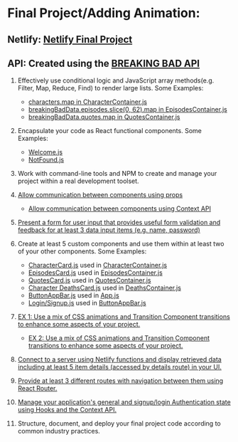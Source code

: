 # Final Project/Adding Animation:

## Netlify: [Netlify Final Project](https://dgm-3790-final-react-app.netlify.app/)

## API: Created using the [BREAKING BAD API](https://breakingbadapi.com/documentation)

1. Effectively use conditional logic and JavaScript array methods(e.g. Filter, Map, Reduce, Find) to render large lists. Some Examples:

   - [characters.map in CharacterContainer.js](https://github.com/maggiemcc/3790-final-project/blob/master/src/pages/CharacterContainer.js)
   - [breakingBadData.episodes.slice(0, 62).map in EpisodesContainer.js](https://github.com/maggiemcc/3790-final-project/blob/master/src/pages/EpisodesContainer.js)
   - [breakingBadData.quotes.map in QuotesContainer.js](https://github.com/maggiemcc/3790-final-project/blob/master/src/pages/QuotesContainer.js)

2. Encapsulate your code as React functional components. Some Examples:

   - [Welcome.js](https://github.com/maggiemcc/3790-final-project/blob/master/src/pages/Welcome.js)
   - [NotFound.js](https://github.com/maggiemcc/3790-final-project/blob/master/src/pages/NotFound.js)

3. Work with command-line tools and NPM to create and manage your project within a real development toolset.

4. [Allow communication between components using props](https://github.com/maggiemcc/3790-final-project/blob/master/src/components/DeathsCard.js)

   - [Allow communication between components using Context API](https://github.com/maggiemcc/3790-final-project/blob/master/src/contexts/BreakingBadContext.js)

5. [Present a form for user input that provides useful form validation and feedback for at least 3 data input items (e.g. name, password)](https://github.com/maggiemcc/3790-final-project/blob/master/src/components/login/LoginForm.js)

6. Create at least 5 custom components and use them within at least two of your other components. Some Examples:

   - [CharacterCard.js](https://github.com/maggiemcc/3790-final-project/blob/master/src/components/CharacterCard.js) used in [CharacterContainer.js](https://github.com/maggiemcc/3790-final-project/blob/master/src/pages/CharacterContainer.js)
   - [EpisodesCard.js](https://github.com/maggiemcc/3790-final-project/blob/master/src/components/EpisodesCard.js) used in [EpisodesContainer.js](https://github.com/maggiemcc/3790-final-project/blob/master/src/pages/EpisodesContainer.js)
   - [QuotesCard.js](https://github.com/maggiemcc/3790-final-project/blob/master/src/components/QuotesCard.js) used in [QuotesContainer.js](https://github.com/maggiemcc/3790-final-project/blob/master/src/pages/QuotesContainer.js)
   - [Character DeathsCard.js](https://github.com/maggiemcc/3790-final-project/blob/master/src/components/DeathsCard.js) used in [DeathsContainer.js](https://github.com/maggiemcc/3790-final-project/blob/master/src/pages/DeathsContainer.js)
   - [ButtonAppBar.js](https://github.com/maggiemcc/3790-final-project/blob/master/src/components/nav/ButtonAppBar.js) used in [App.js](https://github.com/maggiemcc/3790-final-project/blob/master/src/App.js)
   - [Login/Signup.js](https://github.com/maggiemcc/3790-final-project/tree/master/src/components/login) used in [ButtonAppBar.js](https://github.com/maggiemcc/3790-final-project/blob/master/src/components/nav/ButtonAppBar.js)

7. [EX 1: Use a mix of CSS animations and Transition Component transitions to enhance some aspects of your project.](https://github.com/maggiemcc/3790-final-project/blob/master/src/components/nav/ButtonAppBar.js)

   - [EX 2: Use a mix of CSS animations and Transition Component transitions to enhance some aspects of your project.](https://github.com/maggiemcc/3790-final-project/blob/master/src/components/QuotesCard.js)

8. [Connect to a server using Netlify functions and display retrieved data including at least 5 item details (accessed by details route) in your UI.](https://github.com/maggiemcc/3790-final-project/blob/master/src/pages/CharacterDetail.js)

9. [Provide at least 3 different routes with navigation between them using React Router.](https://github.com/maggiemcc/3790-final-project/blob/master/src/App.js)

10. [Manage your application's general and signup/login Authentication state using Hooks and the Context API.](https://github.com/maggiemcc/3790-final-project/tree/master/src/components/login)

11. Structure, document, and deploy your final project code according to common industry practices.
